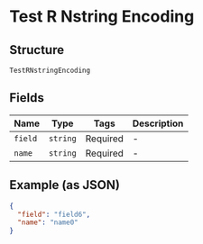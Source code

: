 
# Test R Nstring Encoding

## Structure

`TestRNstringEncoding`

## Fields

| Name | Type | Tags | Description |
|  --- | --- | --- | --- |
| `field` | `string` | Required | - |
| `name` | `string` | Required | - |

## Example (as JSON)

```json
{
  "field": "field6",
  "name": "name0"
}
```

